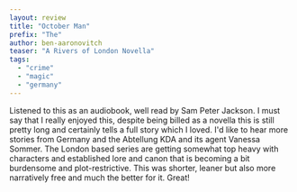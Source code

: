 ```yaml
---
layout: review
title: "October Man"
prefix: "The"
author: ben-aaronovitch
teaser: "A Rivers of London Novella"
tags:
  - "crime"
  - "magic"
  - "germany"
---
```


Listened to this as an audiobook, well read by Sam Peter Jackson. I must say that I really enjoyed this, despite being billed as a
novella this is still pretty long and certainly tells a full story which I loved. I'd like to hear more stories from Germany
and the Abtellung KDA and its agent Vanessa Sommer. The London based series are getting somewhat top heavy with characters
and established lore and canon that is becoming a bit burdensome and plot-restrictive. This was shorter, leaner but also
more narratively free and much the better for it. Great!
